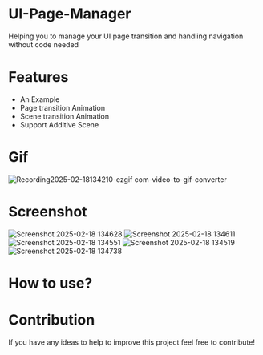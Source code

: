 # UI-Page-Manager
Helping you to manage your UI page transition and handling navigation without code needed

# Features
- An Example
- Page transition Animation
- Scene transition Animation
- Support Additive Scene

# Gif
![Recording2025-02-18134210-ezgif com-video-to-gif-converter](https://github.com/user-attachments/assets/bf608fca-2940-4399-950d-d2e163c766f8)

# Screenshot
![Screenshot 2025-02-18 134628](https://github.com/user-attachments/assets/1c0770d1-665c-4a00-99e5-48db8c7d6438)
![Screenshot 2025-02-18 134611](https://github.com/user-attachments/assets/b6e9de4b-bc94-4414-abec-2f839a9a3b7d)
![Screenshot 2025-02-18 134551](https://github.com/user-attachments/assets/022b903f-be51-4aea-b149-cda51ef5d3a8)
![Screenshot 2025-02-18 134519](https://github.com/user-attachments/assets/46d68d5e-168d-4a23-99d2-797f2481fab3)
![Screenshot 2025-02-18 134738](https://github.com/user-attachments/assets/278e1c22-871a-4da9-bf73-3139f5487619)

# How to use?

# Contribution
If you have any ideas to help to improve this project feel free to contribute!

